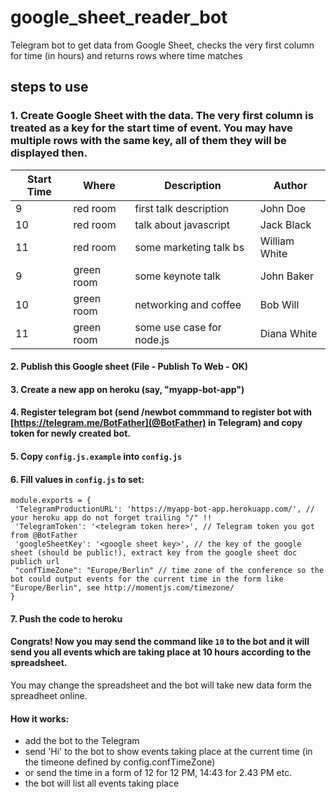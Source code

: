 # google_sheet_reader_bot
Telegram bot to get data from Google Sheet, checks the very first column for time (in hours) and returns rows where time matches

## steps to use

### 1. Create Google Sheet with the data. The very first column is treated as a key for the start time of event. You may have multiple rows with the same key, all of them they will be displayed then.
| Start Time  | Where           | Description | Author |
| ----------  | --------------- | ---------------- | -----|
| 9  | red room | first talk description |John Doe|
| 10 | red room | talk about javascript |Jack Black|
| 11 | red room  | some marketing talk bs |William White|
| 9  | green room | some keynote talk |John Baker|
| 10 | green room | networking and coffee |Bob Will|
| 11 | green room  | some use case for node.js |Diana White|

#### 2. Publish this Google sheet (File - Publish To Web - OK)
#### 3. Create a new app on heroku (say, "myapp-bot-app")
#### 4. Register telegram bot (send **/newbot** commmand to register bot with [https://telegram.me/BotFather](@BotFather) in Telegram) and copy token for newly created bot.
#### 5. Copy `config.js.example` into `config.js`
#### 6. Fill values in `config.js` to set:

    module.exports = {
     'TelegramProductionURL': 'https://myapp-bot-app.herokuapp.com/', // your heroku app do not forget trailing "/" !!
     'TelegramToken': '<telegram token here>', // Telegram token you got from @BotFather
     'googleSheetKey': '<google sheet key>', // the key of the google sheet (should be public!), extract key from the google sheet doc publich url
     "confTimeZone": "Europe/Berlin" // time zone of the conference so the bot could output events for the current time in the form like "Europe/Berlin", see http://momentjs.com/timezone/
    }
#### 7. Push the code to heroku
#### Congrats! Now you may send the command like `10` to the bot and it will send you all events which are taking place at 10 hours according to the spreadsheet.
You may change the spreadsheet and the bot will take new data form the spreadheet online.

#### How it works:
- add the bot to the Telegram
- send 'Hi' to the bot to show events taking place at the current time (in the timeone defined by config.confTimeZone)
- or send the time in a form of 12 for 12 PM, 14:43 for 2.43 PM etc.
- the bot will list all events taking place
